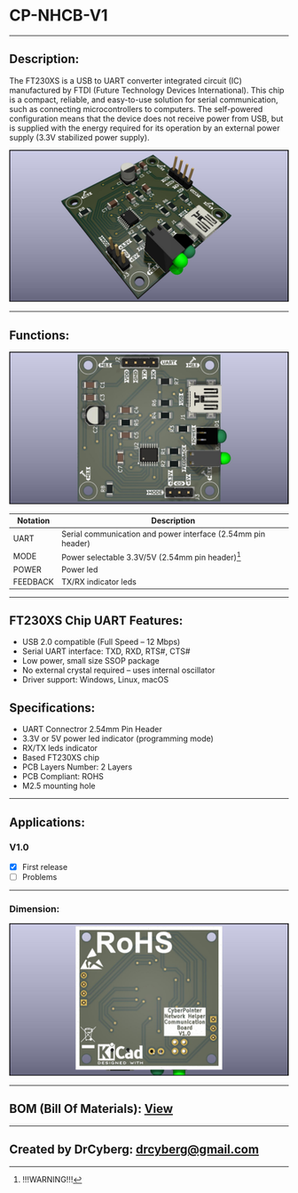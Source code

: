 # CP-NHCB-V1

---

## Description:

The FT230XS is a USB to UART converter integrated circuit (IC) manufactured by FTDI (Future Technology Devices International). This chip is a compact, reliable, and easy-to-use solution for serial communication, such as connecting microcontrollers to computers.
The self-powered configuration means that the device does not receive power from USB, but is supplied with the energy required for its operation by an external power supply (3.3V stabilized power supply).

![](/img/1.jpg)

---

## Functions:

![](/img/2.jpg)

| Notation | Description                                                       |
| -------- | ------------------------------------------------------------ |
| UART     | Serial communication and power interface (2.54mm pin header) |
| MODE     | Power selectable 3.3V/5V (2.54mm pin header)[^1]             |
| POWER    | Power led                                                    |
| FEEDBACK | TX/RX indicator leds                                         |

[^1]: !!!WARNING!!!

---

## FT230XS Chip UART Features:

- USB 2.0 compatible (Full Speed – 12 Mbps)
- Serial UART interface: TXD, RXD, RTS#, CTS#
- Low power, small size SSOP package
- No external crystal required – uses internal oscillator
- Driver support: Windows, Linux, macOS

## Specifications:

- UART Connectror 2.54mm Pin Header
- 3.3V or 5V power led indicator (programming mode)
- RX/TX leds indicator
- Based FT230XS chip
- PCB Layers Number: 2 Layers
- PCB Compliant: ROHS
- M2.5 mounting hole

---

## Applications:

### V1.0
- [x] First release
- [ ] Problems

---

### Dimension:

![](/img/3.jpg)

---

## BOM (Bill Of Materials): [View](https://htmlpreview.github.io/?https://github.com/drcyberg/Leder_Station_Lamp_V1/blob/main/bom/l_s_l_b.html "View")

---

## Created by DrCyberg: [drcyberg@gmail.com](mailto:drcyberg@gmail.com)
